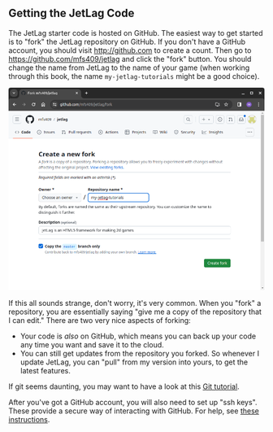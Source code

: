 ## Getting the JetLag Code

The JetLag starter code is hosted on GitHub.  The easiest way to get started is
to "fork" the JetLag repository on GitHub.  If you don't have a GitHub account,
you should visit <http://github.com> to create a count.  Then go to
<https://github.com/mfs409/jetlag> and click the "fork" button.  You should
change the name from JetLag to the name of your game (when working through this
book, the name `my-jetlag-tutorials` might be a good choice).

![Creating a Fork](./fork.png)

If this all sounds strange, don't worry, it's very common.  When you "fork" a
repository, you are essentially saying "give me a copy of the repository that I
can edit."  There are two very nice aspects of forking:

- Your code is *also* on GitHub, which means you can back up your code any time
  you want and save it to the cloud.
- You can still get updates from the repository you forked.  So whenever I
  update JetLag, you can "pull" from my version into yours, to get the latest
  features.

If git seems daunting, you may want to have a look at this [Git
tutorial](https://www.cse.lehigh.edu/~spear/tutorials/viewer.html#cse216_git/tut.md).

After you've got a GitHub account, you will also need to set up "ssh keys".
These provide a secure way of interacting with GitHub.  For help, see [these
instructions](https://docs.github.com/en/authentication/connecting-to-github-with-ssh/adding-a-new-ssh-key-to-your-github-account).
